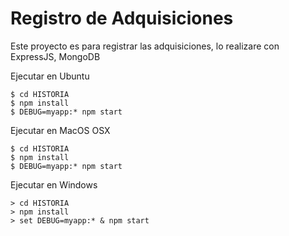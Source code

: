 # Registro de Adquisiciones
Este proyecto es para registrar las adquisiciones, lo realizare con ExpressJS, MongoDB

Ejecutar en Ubuntu
```
$ cd HISTORIA
$ npm install
$ DEBUG=myapp:* npm start
```

Ejecutar en MacOS OSX
```
$ cd HISTORIA
$ npm install
$ DEBUG=myapp:* npm start
```

Ejecutar en Windows
```
> cd HISTORIA
> npm install
> set DEBUG=myapp:* & npm start
```
